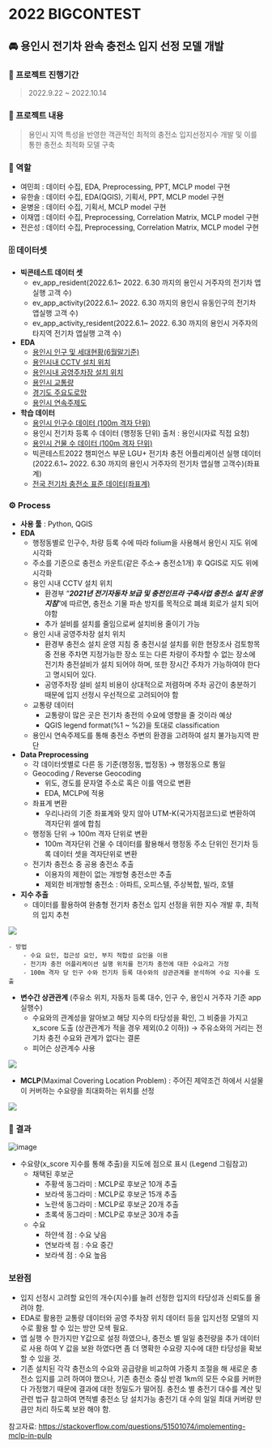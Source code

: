 # 2022 BIGCONTEST


## 🚘 용인시 전기차  완속 충전소 입지 선정 모델 개발


### 📅 프로젝트 진행기간

> 2022.9.22 ~ 2022.10.14
> 

### 📔 프로젝트 내용

> 용인시 지역 특성을 반영한 객관적인 최적의 충전소 입지선정지수 개발 및 이를 통한 충전소 최적화 모델 구축
> 

### 💪 역할

- 여민희 : 데이터 수집, EDA, Preprocessing, PPT, MCLP model 구현
- 유한솔 : 데이터 수집, EDA(QGIS), 기획서, PPT, MCLP model 구현
- 윤병윤 : 데이터 수집, 기획서, MCLP model 구현
- 이재엽 : 데이터 수집, Preprocessing, Correlation Matrix, MCLP model 구현
- 전은성 : 데이터 수집, Preprocessing, Correlation Matrix, MCLP model 구현

### 🗄️ 데이터셋

- **빅콘테스트 데이터 셋**
    - ev_app_resident(2022.6.1~ 2022. 6.30 까지의 용인시 거주자의 전기차 앱실행 고객 수)
    - ev_app_activity(2022.6.1~ 2022. 6.30 까지의 용인시 유동인구의 전기차 앱실행 고객 수)
    - ev_app_activity_resident(2022.6.1~ 2022. 6.30 까지의 용인시 거주자의 타지역 전기차 앱실행 고객 수)
- **EDA**
    - [용인시 인구 및 세대현황(6월말기준)](https://www.yongin.go.kr/user/bbs/BD_selectBbs.do?q_menu=&q_clCode=1&q_lwprtClCode=&q_searchKeyTy=sj___1002&q_searchVal=&q_category=&q_bbsCode=1030&q_bbscttSn=20220727145136177&q_currPage=1&q_sortName=&q_sortOrder=&)
    - [용인시내 CCTV 설치 위치](https://www.data.go.kr/data/15013115/standard.do)
    - [용인시내 공영주차장 설치 위치](https://www.yongin.go.kr/pdata/web/parkinglot/selectParkingLotList.do)
    - [용인시 교통량](https://viewt.ktdb.go.kr/cong/map/page.do)
    - [경기도 주요도로망](https://viewt.ktdb.go.kr/cong/map/moveNetworkDownload.do)
    - [용인시 연속주제도](https://gis.yongin.go.kr/#/gisdown?mode=userarea)
- **학습 데이터**
    - [용인시 인구수 데이터 (100m 격자 단위)](https://sgis.kostat.go.kr/view/pss/openDataIntrcn)
    - 용인시 전기차 등록 수 데이터 (행정동 단위)
     출처 : 용인시(자료 직접 요청)
    - [용인시 건물 수 데이터 (100m 격자 단위)](https://sgis.kostat.go.kr/view/pss/openDataIntrcn)
    - 빅콘테스트2022 챔피언스 부문 LGU+ 전기차 충전 어플리케이션 실행 데이터
    (2022.6.1~ 2022. 6.30 까지의 용인시 거주자의 전기차 앱실행 고객수)(좌표계)
    - [전국 전기차 충전소 표준 데이터(좌표계)](https://www.data.go.kr/data/15013115/standard.do)

### ⚙️ Process

- **사용 툴** : Python, QGIS
- **EDA**
    - 행정동별로 인구수, 차량 등록 수에 따라 folium을 사용해서 용인시 지도 위에 시각화
    - 주소를 기준으로 충전소 카운트(같은 주소→  충전소1개) 후 QGIS로 지도 위에 시각화
    - 용인 시내 CCTV 설치 위치
        - 환경부 “***2021년 전기자동차 보급 및 충전인프라 구축사업 충전소 설치 운영 지침***”에 따르면,
        충전소 기물 파손 방지를 목적으로 폐쇄 회로가 설치 되어야함
        - 추가 설비를 설치를 줄임으로써 설치비용 줄이기 가능
    - 용인 시내 공영주차장 설치 위치
        - 환경부 충전소 설치 운영 지침 중 충전시설 설치를 위한 현장조사 검토항목 중 전용 주차면 지정가능한 장소 또는 다른 차량이 주차할 수 없는 장소에 전기차 충전설비가 설치 되어야 하며, 또한 장시간 주차가 가능하여야 한다고 명시되어 있다.
        - 공영주차장 설비 설치 비용이 상대적으로 저렴하며 주차 공간이 충분하기 때문에 입지 선정시 우선적으로 고려되어야 함
    - 교통량 데이터
        - 교통량이 많은 곳은 전기차 충전의 수요에 영향을 줄 것이라 예상
        - QGIS legend format(%1 ~ %2)을 토대로 classification
    - 용인시 연속주제도를 통해 충전소 주변의 환경을 고려하여 설치 불가능지역 판단
- **Data Preprocessing**
    - 각 데이터셋별로 다른 동 기준(행정동, 법정동) → 행정동으로 통일
    - Geocoding / Reverse Geocoding
        - 위도, 경도를 문자열 주소로 혹은 이를 역으로 변환
        - EDA, MCLP에 적용
    - 좌표계 변환
        - 우리나라의 기준 좌표계와 맞지 않아 UTM-K(국가지점코드)로 변환하여 격자단위 셀에 합침
    - 행정동 단위 → 100m 격자 단위로 변환
        - 100m 격자단위 건물 수 데이터를 활용해서 행정동 주소 단위인 전기차 등록 데이터 셋을 격자단위로 변환
    - 전기차 충전소 중 공용 충전소 추출
        - 이용자의 제한이 없는 개방형 충전소만 추출
        - 제외한 비개방형 충전소 : 아파트, 오피스텔, 주상복합, 빌라, 호텔
- **지수 추출**
    - 데이터를 활용하여 완충형 전기차 충전소 입지 선정을 위한 지수 개발 후, 최적의 입지 추천
<img src = "https://s3.us-west-2.amazonaws.com/secure.notion-static.com/3a25230e-8cf9-4f15-9901-091c76d6493a/Untitled.png?X-Amz-Algorithm=AWS4-HMAC-SHA256&X-Amz-Content-Sha256=UNSIGNED-PAYLOAD&X-Amz-Credential=AKIAT73L2G45EIPT3X45%2F20221024%2Fus-west-2%2Fs3%2Faws4_request&X-Amz-Date=20221024T052418Z&X-Amz-Expires=86400&X-Amz-Signature=56e48c78ee172ac770c67ee9665c9501739f64d6847b4fb002b2e2c8fe926fca&X-Amz-SignedHeaders=host&response-content-disposition=filename%20%3D%22Untitled.png%22&x-id=GetObject">        

        
    
    - 방법
        - 수요 요인, 접근성 요인, 부지 적합성 요인을 이용
        - 전기차 충전 어플리케이션 실행 위치를 전기차 충전에 대한 수요라고 가정
        - 100m 격자 당 인구 수와 전기차 등록 대수와의 상관관계를 분석하여 수요 지수를 도출

- **변수간 상관관계** (주유소 위치, 자동차 등록 대수, 인구 수, 용인시 거주자 기준 app 실행수)
    - 수요와의 관계성을 알아보고 해당 지수의 타당성을 확인, 그 비중을 가지고 x_score 도출
    (상관관계가 적을 경우 제외(0.2 이하)) → 주유소와의 거리는 전기차 충전 수요와 관계가 없다는 결론
    - 피어슨 상관계수 사용

<img src="https://s3.us-west-2.amazonaws.com/secure.notion-static.com/a4bfef8f-8630-455b-9a69-cb8535969bb2/Untitled.png?X-Amz-Algorithm=AWS4-HMAC-SHA256&X-Amz-Content-Sha256=UNSIGNED-PAYLOAD&X-Amz-Credential=AKIAT73L2G45EIPT3X45%2F20221024%2Fus-west-2%2Fs3%2Faws4_request&X-Amz-Date=20221024T051446Z&X-Amz-Expires=86400&X-Amz-Signature=b6f805132cd065c866980cd14ab688882fd9f410ab55e4daff96080a3449237a&X-Amz-SignedHeaders=host&response-content-disposition=filename%20%3D%22Untitled.png%22&x-id=GetObject">

- **MCLP**(Maximal Covering Location Problem)
: 주어진 제약조건 하에서 시설물이 커버하는 수요량을 최대화하는 위치를 선정

<img src= "https://s3.us-west-2.amazonaws.com/secure.notion-static.com/f55a3ba1-b39d-40f3-9ae2-afb1a919083d/Untitled.png?X-Amz-Algorithm=AWS4-HMAC-SHA256&X-Amz-Content-Sha256=UNSIGNED-PAYLOAD&X-Amz-Credential=AKIAT73L2G45EIPT3X45%2F20221024%2Fus-west-2%2Fs3%2Faws4_request&X-Amz-Date=20221024T051637Z&X-Amz-Expires=86400&X-Amz-Signature=6d51e2678a5869810c82fec7c3f9ec2b7e9bf61736caddead2c84c7298944b6b&X-Amz-SignedHeaders=host&response-content-disposition=filename%20%3D%22Untitled.png%22&x-id=GetObject">

### **🏅 결과**

![image](https://user-images.githubusercontent.com/104626180/202468751-e245c42f-4169-4856-b798-e6b1765dab02.png)

- 수요량(x_score 지수를 통해 추출)을 지도에 점으로 표시 (Legend 그림참고)
    - 채택된 후보군
        - 주황색 동그라미 : MCLP로 후보군 10개 추출
        - 보라색 동그라미  : MCLP로 후보군 15개 추출
        - 노란색 동그라미 : MCLP로 후보군 20개 추출
        - 초록색 동그라미 : MCLP로 후보군 30개 추출
    - 수요
        - 하얀색 점 : 수요 낮음
        - 연보라색 점 : 수요 중간
        - 보라색 점 : 수요 높음

### 보완점

- 입지 선정시 고려할 요인의 개수(지수)를 늘려 선정한 입지의 타당성과 신뢰도를 올려야 함.
- EDA로 활용한 교통량 데이터와 공영 주차장 위치 데이터 등을 입지선정 모델의 지수로 활용 할 수 있는 방안 모색 필요.
- 앱 실행 수 한가지만 Y값으로 설정 하였으나, 충전소 별 일일 충전량을 추가 데이터로 사용 하여 Y 값을 보완 하였다면 좀 더 명확한 수요량 지수에 대한 타당성을 확보 할 수 있을 것.
- 기존 설치된 각각 충전소의 수요와 공급량을 비교하여 가중치 조절을 해 새로운 충전소 입지를 고려 하여야 했으나, 기존 충전소 중심 반경 1km의 모든 수요를 커버한다 가정했기 때문에 결과에 대한 정밀도가 떨어짐. 충전소 별 충전기 대수를 계산 및 관련 법규 참고하여 면적별 충전소 당 설치가능 충전기 대 수의 일일 최대 커버량 만큼만 처리 하도록 보완 해야 함.


참고자료: https://stackoverflow.com/questions/51501074/implementing-mclp-in-pulp
